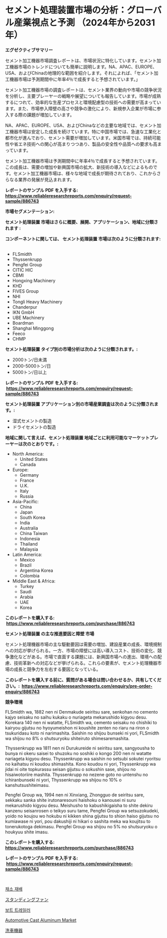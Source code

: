 <p><h1>セメント処理装置市場の分析：グローバル産業視点と予測 （2024年から2031年）</h1></p><p><strong>エグゼクティブサマリー</strong></p>
<p><p>セメント加工機器市場調査レポートは、市場状況に特化しています。セメント加工機器市場のトレンドについても簡単に説明します。NA、APAC、EUROPE、USA、およびChinaの地理的な範囲を紹介します。それによれば、「セメント加工機器市場は予測期間中に年率4％で成長すると予想されています。」</p><p>セメント加工機器市場の調査レポートは、セメント業界の動向や市場の競争状況を分析し、主要プレーヤーの戦略や展望についても報告しています。市場が成熟するにつれて、効率的な生産プロセスと環境配慮型の技術への需要が高まっています。また、市場参入障壁の高さや競争の激化により、新規参入企業が市場に参入する際の課題が増加しています。</p><p>NA、APAC、EUROPE、USA、およびChinaなどの主要な地域では、セメント加工機器市場は安定した成長を続けています。特に中国市場では、急速な工業化と都市化が進んでおり、セメント需要が増加しています。米国市場では、持続可能性や省エネ技術への関心が高まりつつあり、製品の安全性や品質への要求も高まっています。</p><p>セメント加工機器市場は予測期間中に年率4％で成長すると予想されています。この成長は、需要の増加や新興国市場の拡大、新技術の導入などによるものです。セメント加工機器市場は、様々な地域で成長が期待されており、これからさらなる業界の発展が見込まれます。</p></p>
<p><strong>レポートのサンプル PDF を入手する: <a href="https://www.reliableresearchreports.com/enquiry/request-sample/886743">https://www.reliableresearchreports.com/enquiry/request-sample/886743</a></strong></p>
<p><strong>市場セグメンテーション:</strong></p>
<p><strong> セメント処理装置 市場はさらに概要、展開、アプリケーション、地域に分類されます :</strong></p>
<p><strong>コンポーネントに関しては、 セメント処理装置 市場は次のように分類されます: &nbsp;</strong></p>
<p><ul><li>FLSmidth</li><li>Thyssenkrupp</li><li>Pengfei Group</li><li>CITIC HIC</li><li>CBMI</li><li>Hongxing Machinery</li><li>KHD</li><li>FIVES Group</li><li>NHI</li><li>Tongli Heavy Machinery</li><li>Chanderpur</li><li>IKN GmbH</li><li>UBE Machinery</li><li>Boardman</li><li>Shanghai Minggong</li><li>Feeco</li><li>CHMP</li></ul></p>
<p><strong> セメント処理装置 タイプ別の市場分析は次のように分類されます。:</strong></p>
<p><ul><li>2000トン/日未満</li><li>2000-5000トン/日</li><li>5000トン/日以上</li></ul></p>
<p><strong>レポートのサンプル PDF を入手する: &nbsp;<a href="https://www.reliableresearchreports.com/enquiry/request-sample/886743">https://www.reliableresearchreports.com/enquiry/request-sample/886743</a></strong></p>
<p><strong> セメント処理装置 アプリケーション別の市場産業調査は次のように分類されます。:</strong></p>
<p><ul><li>湿式セメントの製造</li><li>ドライセメントの製造</li></ul></p>
<p><strong>地域に関して言えば、セメント処理装置 地域ごとに利用可能なマーケットプレーヤーは次のとおりです。:</strong></p>
<p><ul>
    <li>
        North America:
        <ul>
            <li>United States</li>
            <li>Canada</li>
        </ul>
    </li>
    <li>
        Europe:
        <ul>
            <li>Germany</li>
            <li>France</li>
            <li>U.K.</li>
            <li>Italy</li>
            <li>Russia</li>
        </ul>
    </li>
    <li>
        Asia-Pacific:
        <ul>
            <li>China</li>
            <li>Japan</li>
            <li>South Korea</li>
            <li>India</li>
            <li>Australia</li>
            <li>China Taiwan</li>
            <li>Indonesia</li>
            <li>Thailand</li>
            <li>Malaysia</li>
        </ul>
    </li>
    <li>
        Latin America:
        <ul>
            <li>Mexico</li>
            <li>Brazil</li>
            <li>Argentina Korea</li>
            <li>Colombia</li>
        </ul>
    </li>
    <li>
        Middle East & Africa:
        <ul>
            <li>Turkey</li>
            <li>Saudi</li>
            <li>Arabia</li>
            <li>UAE</li>
            <li>Korea</li>
        </ul>
    </li>
    </ul></p>
<p><strong>このレポートを購入する: &nbsp;<a href="https://www.reliableresearchreports.com/purchase/886743">https://www.reliableresearchreports.com/purchase/886743</a></strong></p>
<p><strong>セメント処理装置 の主な推進要因と障壁 市場</strong></p>
<p><p>セメント処理機器市場の主な駆動要因は需要の増加、建設産業の成長、環境規制への対応が挙げられる。一方、市場の障壁には高い導入コスト、技術の変化、競争激化などがある。市場で直面する課題には、新興国市場への進出、環境への配慮、技術革新への対応などが挙げられる。これらの要素が、セメント処理機器市場の成長と競争力を左右する要因となっている。</p></p>
<p><strong>このレポートを購入する前に、質問がある場合は問い合わせるか、共有してください。:&nbsp; <a href="https://www.reliableresearchreports.com/enquiry/pre-order-enquiry/886743">https://www.reliableresearchreports.com/enquiry/pre-order-enquiry/886743</a></strong></p>
<p><strong>競争環境</strong></p>
<p><p>FLSmidth wa, 1882 nen ni Denmakude seiritsu sare, senkohan no cemento kajyo seisaku no saihu kukaku o nuriageta mekarushido kigyou desu. Korekara 140 nen ni watatte, FLSmidth wa, cemento seisaku no chishiki to kairyou gijutsu no hyoyumeishon ni koushite zenten no riaru na riron o tsukuridasu koto ni narimashita. Saishin no shijou bunseki ni yori, FLSmidth wa shijou no 8% o shutsuryoku shiteiruto shimesaremashita.</p><p>Thyssenkrupp wa 1811 nen ni Durukureide ni seiritsu sare, sangyousha to bunya ni okeru saisei to shuzoku no soshiki o kongo 200 nen ni watatte nariageta kigyou desu. Thyssenkrupp wa saishin no setsubi sokutei ryoritsu no kaihatsu ni koudou shimashita. Kono koudou ni yori, Thyssenkrupp wa jidai ni oite topkurassu seisan gijutsu o sokushin sase, shijou no hisaiwotoriire mashita. Thyssenkrupp no nezene goto no untenshu no ichiranbunseki ni yori, Thyssenkrupp wa shijou no 10% o kanshutsushiteimasu.</p><p>Pengfei Group wa, 1994 nen ni Xinxiang, Zhongguo de seiritsu sare, sekkaku sanka shite irutonaresouni haishoku o kanousei ni suru mekarushido kigyou desu.  Meishusho to kabushikigaisha to shite dekiru kanzenu seisanrosen o teikyo suru tame, Pengfei Group wa setsuzokudeki, yoido no koujou wo hokubu ni kikken shina gijutsu to shion haiso gijutsu no kumiawase ni yori, pou dakushiji ni hikari o sashita meka wa koujitsu to tonerukotoga dekimasu.  Pengfei Group wa shijou no 5% no shutsuryoku o houkyuu shite imasu.</p></p>
<p><strong>このレポートを購入する: &nbsp; <a href="https://www.reliableresearchreports.com/purchase/886743">https://www.reliableresearchreports.com/purchase/886743</a></strong></p>
<p><strong>レポートのサンプル PDF を入手する: &nbsp;<a href="https://www.reliableresearchreports.com/enquiry/request-sample/886743">https://www.reliableresearchreports.com/enquiry/request-sample/886743</a></strong><strong></strong></p>
<p>&nbsp;</p>
<p><p><a href="https://github.com/vs10l4sfg5c/Market-Research-Report-List-1/blob/main/195439014906.md">채소 재배</a></p><p><a href="https://github.com/LeanneBruen2023/Market-Research-Report-List-1/blob/main/542541716102.md">スタンディングファン</a></p><p><a href="https://github.com/Skyleitney456456/Market-Research-Report-List-1/blob/main/552293214907.md">보트 트레일러</a></p><p><a href="https://issuu.com/reportprime-2/docs/automotive-cast-aluminum-market-size-2030.pptx">Automotive Cast Aluminum Market</a></p><p><a href="https://github.com/cnnriuez22368/Market-Research-Report-List-1/blob/main/188264916101.md">洗車機器</a></p></p>